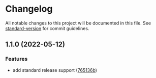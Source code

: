 # Changelog

All notable changes to this project will be documented in this file. See [standard-version](https://github.com/conventional-changelog/standard-version) for commit guidelines.

## 1.1.0 (2022-05-12)


### Features

* add standard release support ([765136b](https://github.com/Ondion/Portfolio/commit/765136b051ed6f05f434d567f703c2b4a48def0a))
